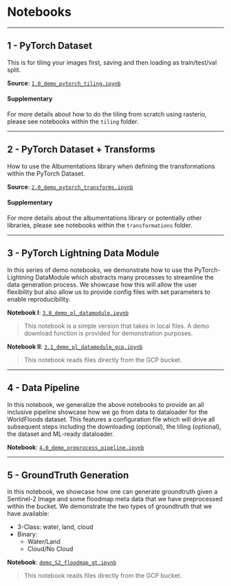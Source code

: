 # Notebooks

---
## 1 - PyTorch Dataset

This is for tiling your images first, saving and then loading as train/test/val split.


**Source**: [`1.0_demo_pytorch_tiling.ipynb`](1.0_demo_pytorch_tiling.ipynb)

#### Supplementary

For more details about how to do the tiling from scratch using rasterio, please see notebooks within the `tiling` folder.


---

## 2 - PyTorch Dataset + Transforms

How to use the Albumentations library when defining the transformations within the PyTorch Dataset.


**Source**: [`2.0_demo_pytorch_transforms.ipynb`](2.0_demo_pytorch_transforms.ipynb)

#### Supplementary

For more details about the albumentations library or potentially other libraries, please see notebooks within the `transformations` folder.


---

## 3 - PyTorch Lightning Data Module

In this series of demo notebooks, we demonstrate how to use the PyTorch-Lightning DataModule which abstracts many processes to streamline the data generation process. We showcase how this will allow the user flexibility but also allow us to provide config files with set parameters to enable reproducibility.

**Notebook I**: [`3.0_demo_pl_datamodule.ipynb`](3.0_demo_pl_datamodule.ipynb)

> This notebook is a simple version that takes in local files. A demo download function is provided for demonstration purposes.

**Notebook II**: [`3.1_demo_pl_datamodule_gcp.ipynb`](3.1_demo_pl_datamodule_gcp.ipynb)

> This notebook reads files directly from the GCP bucket.


---

## 4 - Data Pipeline

In this notebook, we generalize the above notebooks to provide an all inclusive pipeline showcase how we go from data to dataloader for the WorldFloods dataset. This features a configuration file which will drive all subsequent steps including the downloading (optional), the tiling (optional), the dataset and ML-ready dataloader.

**Notebook**: [`4.0_demo_preprocess_pipeline.ipynb`](4.0_demo_preprocess_pipeline.ipynb)



---

## 5 - GroundTruth Generation

In this notebook, we showcase how one can generate groundtruth given a Sentinel-2 Image and some floodmap meta data that we have preprocessed within the bucket. We demonstrate the two types of groundtruth that we have available: 

* 3-Class: water, land, cloud
* Binary:
  * Water/Land
  * Cloud/No Cloud

**Notebook**: [`demo_S2_floodmap_gt.ipynb`](./groundtruth/demo_S2_floodmap_gt.ipynb)


> This notebook reads files directly from the GCP bucket.
